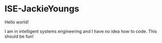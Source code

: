 # ISE-JackieYoungs

Hello world!

I am in intelligent systems engineering and I have no idea how to code. 
This should be fun!

